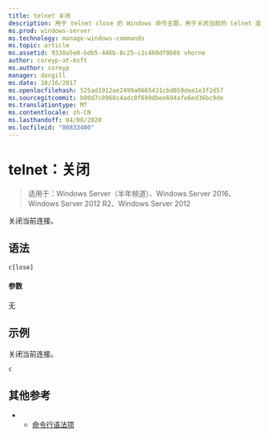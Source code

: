 ```yaml
---
title: telnet 关闭
description: 用于 telnet close 的 Windows 命令主题，用于关闭当前的 telnet 连接。
ms.prod: windows-server
ms.technology: manage-windows-commands
ms.topic: article
ms.assetid: 9330a5e0-bdb5-446b-8c25-c2c460df8b6b vhorne
author: coreyp-at-msft
ms.author: coreyp
manager: dongill
ms.date: 10/16/2017
ms.openlocfilehash: 525ad1912ae2499a0665431cbd059dea1e3f2d57
ms.sourcegitcommit: b00d7c8968c4adc8f699dbee694afe6ed36bc9de
ms.translationtype: MT
ms.contentlocale: zh-CN
ms.lasthandoff: 04/08/2020
ms.locfileid: "80833400"
---
```

# <a name="telnet-close"></a>telnet：关闭

>适用于：Windows Server（半年频道）、Windows Server 2016、Windows Server 2012 R2、Windows Server 2012

关闭当前连接。    

## <a name="syntax"></a>语法  
```  
c[lose]  
```  
#### <a name="parameters"></a>参数  
无  
## <a name="examples"></a><a name=BKMK_Examples></a>示例  
关闭当前连接。  
```  
c  
```  
## <a name="additional-references"></a>其他参考  
-   - [命令行语法项](command-line-syntax-key.md)  
